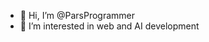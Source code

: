 - 👋 Hi, I’m @ParsProgrammer
- 👀 I’m interested in web and AI development
<!---
mobinpersi/mobinpersi is a ✨ special ✨ repository because its `README.md` (this file) appears on your GitHub profile.
You can click the Preview link to take a look at your changes.
--->
